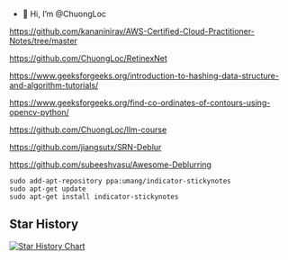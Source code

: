 - 👋 Hi, I’m @ChuongLoc

https://github.com/kananinirav/AWS-Certified-Cloud-Practitioner-Notes/tree/master

https://github.com/ChuongLoc/RetinexNet

https://www.geeksforgeeks.org/introduction-to-hashing-data-structure-and-algorithm-tutorials/

https://www.geeksforgeeks.org/find-co-ordinates-of-contours-using-opencv-python/

https://github.com/ChuongLoc/llm-course

https://github.com/jiangsutx/SRN-Deblur

https://github.com/subeeshvasu/Awesome-Deblurring
    
    sudo add-apt-repository ppa:umang/indicator-stickynotes
    sudo apt-get update
    sudo apt-get install indicator-stickynotes

<div class="hide-star">

## Star History

[![Star History Chart](https://api.star-history.com/svg?repos=ChuongLoc/ChuongLoc&type=Date)](https://star-history.com/#ChuongLoc/ChuongLoc&Date)

</div>
